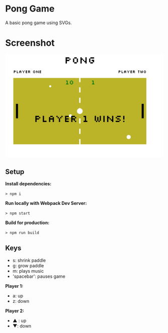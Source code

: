 # Pong Game

A basic pong game using SVGs.

# Screenshot
![](screenshots/pong.png)

## Setup

**Install dependencies:**

`> npm i`

**Run locally with Webpack Dev Server:**

`> npm start`

**Build for production:**

`> npm run build`

## Keys
* s: shrink paddle
* g: grow paddle
* m: plays music
* 'spacebar': pauses game

**Player 1:**
* a: up
* z: down

**Player 2:**
* ▲ : up
* ▼: down


